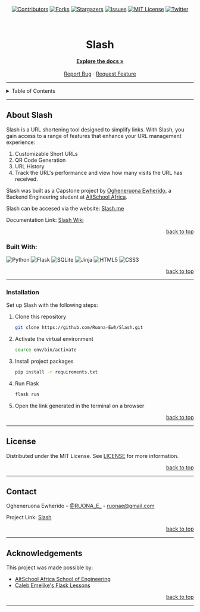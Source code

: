 <!-- Back to Top Navigation Anchor -->
<a name="readme-top"></a>

<!-- Project Shields -->
<div align="center">

  [![Contributors][contributors-shield]][contributors-url]
  [![Forks][forks-shield]][forks-url]
  [![Stargazers][stars-shield]][stars-url]
  [![Issues][issues-shield]][issues-url]
  [![MIT License][license-shield]][license-url]
  [![Twitter][twitter-shield]][twitter-url]
</div>

<br />


<div align="center">
  <h1> Slash</h1>
  </div>



<div>
  <p align="center">
    <a href="https://github.com/Ruona-Ewh/Slash#readme"><strong>Explore the docs »</strong></a>
    <br />
    <br />
    <a href="https://github.com/Ruona-Ewh/Slash/issues">Report Bug</a>
    ·
    <a href="https://github.com/Ruona-Ewh/Slash/issues">Request Feature</a>
  </p>
</div>

---

<!-- Table of Contents -->
<details>
  <summary>Table of Contents</summary>
  <ol>
    <li>
      <a href="#about-Slash">About Slash</a>
      <ul>
        <li><a href="#built-with">Built With</a></li>
      </ul>
    </li>
    <li><a href="#setup">Installation</a></li>
    <li><a href="#license">License</a></li>
    <li><a href="#contact">Contact</a></li>
    <li><a href="#acknowledgments">Acknowledgments</a></li>
  </ol>
  <p align="right"><a href="#readme-top">back to top</a></p>
</details>

---

<!-- About-->
## About Slash
Slash is a URL shortening tool designed to simplify  links. With Slash, you gain access to a range of features that enhance your URL management experience:

1. Customizable Short URLs
2. QR Code Generation
3. URL History
4. Track the URL's performance and view how many visits the URL has received.


Slash was built as a Capstone project by <a href="https://github.com/Ruona-Ewh/">Ogheneruona Ewherido</a>, a Backend Engineering student at <a href="https://altschoolafrica.com/schools/engineering">AltSchool Africa</a>.

Slash can be accesed via the website: [Slash.me](https://Slashh.me)

Documentation Link: [Slash Wiki](https://github.com/Ruona-Ewh/Slash/wiki)

<p align="right"><a href="#readme-top">back to top</a></p>

### Built With:

![Python][python]
![Flask][flask]
![SQLite][sqlite]
![Jinja][jinja]
![HTML5][html5]
![CSS3][css3]

<p align="right"><a href="#readme-top">back to top</a></p>

---

<!-- INSTALLATION-->
### Installation

Set up Slash with the following steps:

1. Clone this repository
   ```sh
   git clone https://github.com/Ruona-Ewh/Slash.git
   ```
2. Activate the virtual environment
   ```sh
   source env/bin/activate
   ```
3. Install project packages
   ```sh
   pip install -r requirements.txt
   ```
4. Run Flask
   ```sh
   flask run
   ```
5. Open the link generated in the terminal on a browser

<p align="right"><a href="#readme-top">back to top</a></p>

---

<!-- License -->
## License

Distributed under the MIT License. See <a href="[https://github.com/Ruona-Ewh/Slash](https://github.com/Ruona-Ewh/Slash/blob/main/LICENSE)">LICENSE</a> for more information.

<p align="right"><a href="#readme-top">back to top</a></p>

---

<!-- Contact -->
## Contact

Ogheneruona Ewherido - [@RUONA_E_](https://twitter.com/RUONA_E_) - ruonae@gmail.com

Project Link: [Slash](https://github.com/Ruona-Ewh/Slash)

<p align="right"><a href="#readme-top">back to top</a></p>

---

<!-- Acknowledgements -->
## Acknowledgements

This project was made possible by:

* [AltSchool Africa School of Engineering](https://altschoolafrica.com/schools/engineering)
* [Caleb Emelike's Flask Lessons](https://github.com/CalebEmelike)
<p align="right"><a href="#readme-top">back to top</a></p>

---

<!-- Markdown Links & Images -->
[contributors-shield]: https://img.shields.io/github/contributors/Ruona-Ewh/Slash.svg?style=for-the-badge
[contributors-url]: https://github.com/Ruona-Ewh/Slash/graphs/contributors
[forks-shield]: https://img.shields.io/github/forks/Ruona-Ewh/Slash.svg?style=for-the-badge
[forks-url]: https://github.com/Ruona-Ewh/Slash/network/members
[stars-shield]: https://img.shields.io/github/stars/Ruona-Ewh/Slash.svg?style=for-the-badge
[stars-url]: https://github.com/Ruona-Ewh/Slash/stargazers
[issues-shield]: https://img.shields.io/github/issues/Ruona-Ewh/Slash.svg?style=for-the-badge
[issues-url]: https://github.com/Ruona-Ewh/Slash/issues
[license-shield]: https://img.shields.io/github/license/Ruona-Ewh/Slash.svg?style=for-the-badge
[license-url]: https://github.com/Ruona-Ewh/Slash/blob/main/LICENSE.txt
[twitter-shield]: https://img.shields.io/badge/-@RUONA_E-1ca0f1?style=for-the-badge&logo=twitter&logoColor=white&link=https://twitter.com/RUONA_E_
[twitter-url]: https://twitter.com/RUONA_E_
[python]: https://img.shields.io/badge/python-3670A0?style=for-the-badge&logo=python&logoColor=ffdd54
[flask]: https://img.shields.io/badge/flask-%23000.svg?style=for-the-badge&logo=flask&logoColor=white
[sqlite]: https://img.shields.io/badge/sqlite-%2307405e.svg?style=for-the-badge&logo=sqlite&logoColor=white
[html5]: https://img.shields.io/badge/html5-%23E34F26.svg?style=for-the-badge&logo=html5&logoColor=white
[css3]: https://img.shields.io/badge/css3-%231572B6.svg?style=for-the-badge&logo=css3&logoColor=white
[jinja]: https://img.shields.io/badge/jinja-white.svg?style=for-the-badge&logo=jinja&logoColor=black
